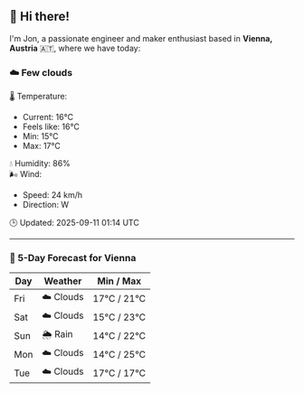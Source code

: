 ## 👋 Hi there!

I'm Jon, a passionate engineer and maker enthusiast based in **Vienna, Austria** 🇦🇹, where we have today:

### ☁️ Few clouds 

🌡️ Temperature: 
* Current: 16°C
* Feels like: 16°C
* Min: 15°C 
* Max: 17°C  

💧 Humidity: 86%  
🌬️ Wind: 
* Speed: 24 km/h 
* Direction: W  

🕒 Updated: 2025-09-11 01:14 UTC

---

### 📅 5-Day Forecast for Vienna

| Day | Weather | Min / Max |
|-----|---------|------------|
| Fri | ☁️ Clouds | 17°C / 21°C |
| Sat | ☁️ Clouds | 15°C / 23°C |
| Sun | 🌦️ Rain | 14°C / 22°C |
| Mon | ☁️ Clouds | 14°C / 25°C |
| Tue | ☁️ Clouds | 17°C / 17°C |
